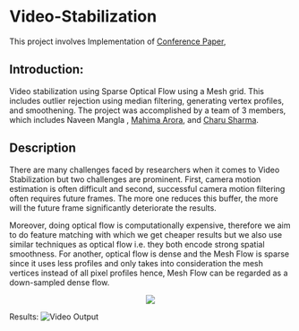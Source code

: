 # Video-Stabilization

This project involves Implementation of [Conference Paper](https://github.com/nvnmangla/Video-Stabilization/blob/main/paper.pdf), 

## Introduction:

Video stabilization using Sparse Optical Flow using a Mesh grid. This includes outlier rejection using median filtering, generating vertex profiles, and smoothening. The project was accomplished by a team of 3 members, which includes Naveen Mangla , [Mahima Arora](https://www.linkedin.com/in/ACoAACBA3TsBoA_q_kcTQQXxA5fowvfELuNf-Nw), and [Charu Sharma](https://www.linkedin.com/in/ACoAAB3r70oBDt4ONFnZHCDUyYFGVw_YINTQZcM).

## Description

There are many challenges faced by researchers when it comes to Video Stabilization but two challenges are prominent. First, camera motion estimation is often difficult and second, successful camera motion filtering often requires future frames. The more one reduces this buffer, the more will the future frame significantly deteriorate the results. 

Moreover, doing optical flow is computationally expensive, therefore we aim to do feature matching with which we get cheaper results but we also use similar techniques as optical flow i.e. they both encode strong spatial smoothness. For another, optical flow is dense and the Mesh Flow is sparse since it uses less profiles and only takes into consideration the mesh vertices instead of all pixel profiles hence, Mesh Flow can be regarded as a down-sampled dense flow.

<p align="center"> 
    <img src="https://github.com/nvnmangla/Video-Stabilization/blob/2f1e92c8286fba8e4792690944c1c1c99a3793f3/Results/steadyVsMesh.png">
<!-- ![Mesh Flow](https://github.com/nvnmangla/Video-Stabilization/blob/2f1e92c8286fba8e4792690944c1c1c99a3793f3/Results/steadyVsMesh.png) -->
</p>

Results: 
![Video Output](https://github.com/nvnmangla/Video-Stabilization/blob/377ca47fcdf89a687b7f9644454d8258a2c0536f/Results/result%20.gif)
